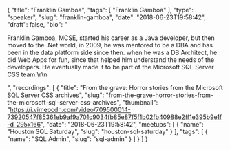 {
  "title": "Franklin Gamboa",
  "tags": [
    "Franklin Gamboa"
  ],
  "type": "speaker",
  "slug": "franklin-gamboa",
  "date": "2018-06-23T19:58:42",
  "draft": false,
  "bio": "<p>Franklin Gamboa, MCSE, started his career as a Java developer, but then moved to the .Net world, in 2009, he was mentored to be a DBA and has been in the data platform side since then. when he was a DB Architect, he did Web Apps for fun, since that helped him understand the needs of the developers. He eventually made it to be part of the Microsoft SQL Server CSS team.\r\n</p>",
  "recordings": [
    {
      "title": "From the grave: Horror stories from the Microsoft SQL Server CSS archives",
      "slug": "from-the-grave-horror-stories-from-the-microsoft-sql-server-css-archives",
      "thumbnail": "https://i.vimeocdn.com/video/709500014-73920547f85361eb9af9a701c9034fb85e87f5f1b02fb40988e2ff1e395b9e1f-d_295x166",
      "date": "2018-06-23T19:58:42",
      "meetups": [
        {
          "name": "Houston SQL Saturday",
          "slug": "houston-sql-saturday"
        }
      ],
      "tags": [
        {
          "name": "SQL Admin",
          "slug": "sql-admin"
        }
      ]
    }
  ]
}